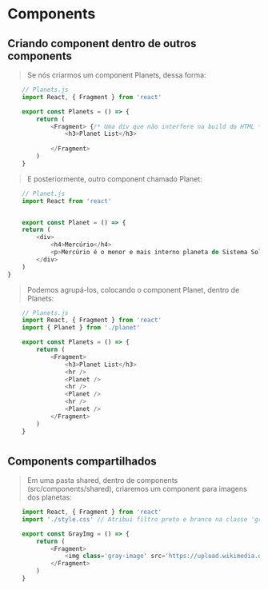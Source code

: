 # Components

## Criando component dentro de outros components
> Se nós criarmos um component Planets, dessa forma:
```javascript
    // Planets.js
    import React, { Fragment } from 'react'

    export const Planets = () => {
        return (
            <Fragment> {/* Uma div que não interfere na build do HTML */}
                <h3>Planet List</h3>
                
            </Fragment>
        )
    }
```
> E posteriormente, outro component chamado Planet:
```javascript
    // Planet.js
    import React from 'react'


    export const Planet = () => {
    return (
        <div>
            <h4>Mercúrio</h4>
            <p>Mercúrio é o menor e mais interno planeta do Sistema Solar, orbitando o Sol a cada 87,969 dias terrestres. A sua órbita tem a maior excentricidade e o seu eixo apresenta a menor inclinação em relação ao plano da órbita dentre todos os planetas do Sistema Solar. Mercúrio completa três rotações em torno de seu eixo a cada duas órbitas.</p>
        </div>
    )
}
```

> Podemos agrupá-los, colocando o component Planet, dentro de Planets:
```javascript
    // Planets.js
    import React, { Fragment } from 'react'
    import { Planet } from './planet'

    export const Planets = () => {
        return (
            <Fragment>
                <h3>Planet List</h3>
                <hr />
                <Planet />
                <hr />
                <Planet />
                <hr />
                <Planet />
            </Fragment>
        )
    }
```

#
## Components compartilhados
> Em uma pasta shared, dentro de components (src/components/shared), criaremos um component para imagens dos planetas:
```javascript
    import React, { Fragment } from 'react'
    import './style.css' // Atribui filtro preto e branco na classe 'gray-image'

    export const GrayImg = () => {
        return (
            <Fragment>
                <img class='gray-image' src='https://upload.wikimedia.org/wikipedia/commons/thumb/d/d9/Mercury_in_color_-_Prockter07-edit1.jpg/280px-Mercury_in_color_-_Prockter07-edit1.jpg' />
            </Fragment>
        )
    }
```